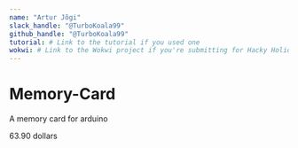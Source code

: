 ```yaml
---
name: "Artur Jõgi"
slack_handle: "@TurboKoala99"
github_handle: "@TurboKoala99"
tutorial: # Link to the tutorial if you used one
wokwi: # Link to the Wokwi project if you're submitting for Hacky Holidays
---
```


# Memory-Card

<!-- Describe your board in 2-3 sentences. What are you making? What will it do? -->
A memory card for arduino
<!-- How much is it going to cost? -->
63.90 dollars
<!-- Tell us a little bit about your design process. What were some challenges? What helped? ***Totally optional*** -->
